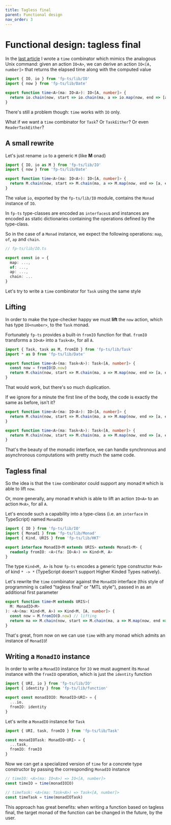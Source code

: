```yaml
---
title: Tagless final
parent: Functional design
nav_order: 3
---
```


# Functional design: tagless final

In the [last article](./combinators-part-II.md) I wrote a `time` combinator which mimics the analogous Unix command: given an action `IO<A>`, we can derive an action `IO<[A, number]>` that returns the elapsed time along with the computed value

```ts
import { IO, io } from 'fp-ts/lib/IO'
import { now } from 'fp-ts/lib/Date'

export function time<A>(ma: IO<A>): IO<[A, number]> {
  return io.chain(now, start => io.chain(ma, a => io.map(now, end => [a, end - start])))
}
```

There's still a problem though: `time` works with `IO` only.

What if we want a `time` combinator for `Task`? Or `TaskEither`? Or even `ReaderTaskEither`?

## A small rewrite

Let's just rename `io` to a generic `M` (like **M** onad)

```ts
import { IO, io as M } from 'fp-ts/lib/IO'
import { now } from 'fp-ts/lib/Date'

export function time<A>(ma: IO<A>): IO<[A, number]> {
  return M.chain(now, start => M.chain(ma, a => M.map(now, end => [a, end - start])))
}
```

The value `io`, exported by the `fp-ts/lib/IO` module, contains the `Monad` instance of `IO`.

In `fp-ts` type-classes are encoded as `interfaces`s and instances are encoded as static dictionaries containing the operations defined by the type-class.

So in the case of a `Monad` instance, we expect the following operations: `map`, `of`, `ap` and `chain`.

```ts
// fp-ts/lib/IO.ts

export const io = {
  map: ...,
  of: ...,
  ap: ...,
  chain: ...
}
```

Let's try to write a `time` combinator for `Task` using the same style

## Lifting

In order to make the type-checker happy we must **lift** the `now` action, which has type `IO<number>`, to the `Task` monad.

Fortunately `fp-ts` provides a built-in `fromIO` function for that. `fromIO` transforms a `IO<A>` into a `Task<A>`, for all `A`.

```ts
import { Task, task as M, fromIO } from 'fp-ts/lib/Task'
import * as D from 'fp-ts/lib/Date'

export function time<A>(ma: Task<A>): Task<[A, number]> {
  const now = fromIO(D.now)
  return M.chain(now, start => M.chain(ma, a => M.map(now, end => [a, end - start])))
}
```

That would work, but there's so much duplication.

If we ignore for a minute the first line of the body, the code is exactly the same as before, isn't it?

```ts
export function time<A>(ma: IO<A>): IO<[A, number]> {
  return M.chain(now, start => M.chain(ma, a => M.map(now, end => [a, end - start])))
}

export function time<A>(ma: Task<A>): Task<[A, number]> {
  return M.chain(now, start => M.chain(ma, a => M.map(now, end => [a, end - start])))
}
```

That's the beauty of the monadic interface, we can handle synchronous and asynchronous computations with pretty much the same code.

## Tagless final

So the idea is that the `time` combinator could support any monad `M` which is able to lift `now`.

Or, more generally, any monad `M` which is able to lift an action `IO<A>` to an action `M<A>`, for all `A`.

Let's encode such a capability into a type-class (i.e. an `interface` in TypeScript) named `MonadIO`

```ts
import { IO } from 'fp-ts/lib/IO'
import { Monad1 } from 'fp-ts/lib/Monad'
import { Kind, URIS } from 'fp-ts/lib/HKT'

export interface MonadIO<M extends URIS> extends Monad1<M> {
  readonly fromIO: <A>(fa: IO<A>) => Kind<M, A>
}
```

The type `Kind<M, A>` is how `fp-ts` encodes a generic type constructor `M<A>` of kind `* -> *` (TypeScript doesn't support Higher Kinded Types natively).

Let's rewrite the `time` combinator against the `MonadIO` interface (this style of programming is called "tagless final" or "MTL style"), passed in as an additional first parameter

```ts
export function time<M extends URIS>(
  M: MonadIO<M>
): <A>(ma: Kind<M, A>) => Kind<M, [A, number]> {
  const now = M.fromIO(D.now) // lifting
  return ma => M.chain(now, start => M.chain(ma, a => M.map(now, end => [a, end - start])))
}
```

That's great, from now on we can use `time` with any monad which admits an instance of `MonadIO`!

## Writing a `MonadIO` instance

In order to write a `MonadIO` instance for `IO` we must augment its `Monad` instance with the `fromIO` operation, which is just the `identity` function

```ts
import { URI, io } from 'fp-ts/lib/IO'
import { identity } from 'fp-ts/lib/function'

export const monadIOIO: MonadIO<URI> = {
  ...io,
  fromIO: identity
}
```

Let's write a `MonadIO` instance for `Task`

```ts
import { URI, task, fromIO } from 'fp-ts/lib/Task'

const monadIOTask: MonadIO<URI> = {
  ...task,
  fromIO: fromIO
}
```

Now we can get a specialized version of `time` for a concrete type constructor by passing the corresponding `MonadIO` instance

```ts
// timeIO: <A>(ma: IO<A>) => IO<[A, number]>
const timeIO = time(monadIOIO)

// timeTask: <A>(ma: Task<A>) => Task<[A, number]>
const timeTask = time(monadIOTask)
```

This approach has great benefits: when writing a function based on tagless final, the target monad of the function can be changed in the future, by the user.
